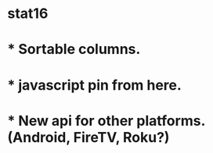 # stat16
#
# * Sortable columns.
# * javascript pin from here.
# * New api for other platforms. (Android, FireTV, Roku?) 

